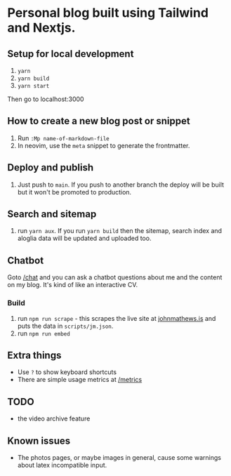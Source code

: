 # Personal blog built using Tailwind and Nextjs.

## Setup for local development

1. `yarn`
2. `yarn build`
3. `yarn start`

Then go to localhost:3000

## How to create a new blog post or snippet

1. Run `:Mp name-of-markdown-file`
2. In neovim, use the `meta` snippet to generate the frontmatter.

## Deploy and publish

1. Just push to `main`. If you push to another branch the deploy will be built but it won't be
   promoted to production.

## Search and sitemap

1. run `yarn aux`. If you run `yarn build` then the sitemap, search index and aloglia data will be updated
   and uploaded too.

## Chatbot

Goto [/chat](https://johnmathews.is/chat) and you can ask a chatbot questions about me and the
content on my blog. It's kind of like an interactive CV.

### Build

1. run `npm run scrape` - this scrapes the live site at [johnmathews.is](johnmathws.is) and puts the data in `scripts/jm.json`.
2. run `npm run embed`

## Extra things

- Use `?` to show keyboard shortcuts
- There are simple usage metrics at [/metrics](https://johnmathews.is/metrics)

## TODO

- the video archive feature

## Known issues

- The photos pages, or maybe images in general, cause some warnings about latex incompatible input.
